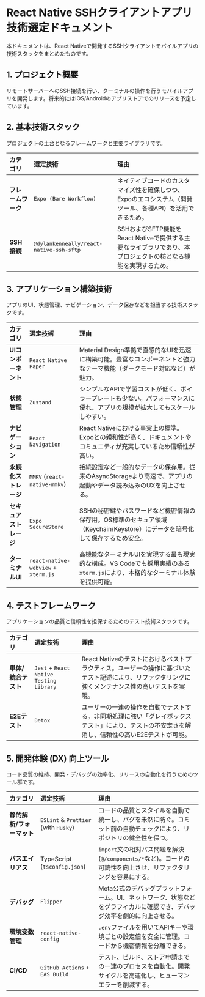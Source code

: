 # React Native SSHクライアントアプリ 技術選定ドキュメント

本ドキュメントは、React Nativeで開発するSSHクライアントモバイルアプリの技術スタックをまとめたものです。

## 1. プロジェクト概要

リモートサーバーへのSSH接続を行い、ターミナルの操作を行うモバイルアプリを開発します。将来的にはiOS/Androidのアプリストアでのリリースを予定しています。

## 2. 基本技術スタック

プロジェクトの土台となるフレームワークと主要ライブラリです。

| カテゴリ         | 選定技術                                     | 理由                                                                                             |
| :--------------- | :------------------------------------------- | :----------------------------------------------------------------------------------------------- |
| **フレームワーク** | `Expo (Bare Workflow)`                       | ネイティブコードのカスタマイズ性を確保しつつ、Expoのエコシステム（開発ツール、各種API）を活用できるため。 |
| **SSH接続** | `@dylankenneally/react-native-ssh-sftp`      | SSHおよびSFTP機能をReact Nativeで提供する主要なライブラリであり、本プロジェクトの核となる機能を実現するため。 |

## 3. アプリケーション構築技術

アプリのUI、状態管理、ナビゲーション、データ保存などを担当する技術スタックです。

| カテゴリ             | 選定技術                                     | 理由                                                                                                                     |
| :------------------- | :------------------------------------------- | :----------------------------------------------------------------------------------------------------------------------- |
| **UIコンポーネント** | `React Native Paper`                         | Material Design準拠で直感的なUIを迅速に構築可能。豊富なコンポーネントと強力なテーマ機能（ダークモード対応など）が魅力。       |
| **状態管理** | `Zustand`                                    | シンプルなAPIで学習コストが低く、ボイラープレートも少ない。パフォーマンスに優れ、アプリの規模が拡大してもスケールしやすい。   |
| **ナビゲーション** | `React Navigation`                           | React Nativeにおける事実上の標準。Expoとの親和性が高く、ドキュメントやコミュニティが充実しているため信頼性が高い。           |
| **永続化ストレージ** | `MMKV` (`react-native-mmkv`)                 | 接続設定など一般的なデータの保存用。従来のAsyncStorageより高速で、アプリの起動やデータ読み込みのUXを向上させる。            |
| **セキュアストレージ** | `Expo SecureStore`                           | SSHの秘密鍵やパスワードなど機密情報の保存用。OS標準のセキュア領域（Keychain/Keystore）にデータを暗号化して保存するため安全。 |
| **ターミナルUI** | `react-native-webview` + `xterm.js`          | 高機能なターミナルUIを実現する最も現実的な構成。VS Codeでも採用実績のある`xterm.js`により、本格的なターミナル体験を提供可能。 |

## 4. テストフレームワーク

アプリケーションの品質と信頼性を担保するためのテスト技術スタックです。

| カテゴリ           | 選定技術                                     | 理由                                                                                                               |
| :----------------- | :------------------------------------------- | :----------------------------------------------------------------------------------------------------------------- |
| **単体/統合テスト** | `Jest` + `React Native Testing Library`      | React Nativeのテストにおけるベストプラクティス。ユーザーの操作に基づいたテスト記述により、リファクタリングに強くメンテナンス性の高いテストを実現。 |
| **E2Eテスト** | `Detox`                                      | ユーザーの一連の操作を自動でテストする。非同期処理に強い「グレイボックステスト」により、テストの不安定さを解消し、信頼性の高いE2Eテストが可能。 |

## 5. 開発体験 (DX) 向上ツール

コード品質の維持、開発・デバッグの効率化、リリースの自動化を行うためのツール群です。

| カテゴリ                 | 選定技術                               | 理由                                                                                                                   |
| :----------------------- | :------------------------------------- | :--------------------------------------------------------------------------------------------------------------------- |
| **静的解析/フォーマット** | `ESLint` & `Prettier` (with `Husky`)   | コードの品質とスタイルを自動で統一し、バグを未然に防ぐ。コミット前の自動チェックにより、リポジトリの健全性を保つ。               |
| **パスエイリアス** | TypeScript (`tsconfig.json`)           | `import`文の相対パス問題を解決 (`@/components/*`など)。コードの可読性を向上させ、リファクタリングを容易にする。             |
| **デバッグ** | `Flipper`                              | Meta公式のデバッグプラットフォーム。UI、ネットワーク、状態などをグラフィカルに確認でき、デバッグ効率を劇的に向上させる。         |
| **環境変数管理** | `react-native-config`                  | `.env`ファイルを用いてAPIキーや環境ごとの設定値を安全に管理。コードから機密情報を分離できる。                            |
| **CI/CD** | `GitHub Actions` + `EAS Build`         | テスト、ビルド、ストア申請までの一連のプロセスを自動化。開発サイクルを高速化し、ヒューマンエラーを削減する。                 |